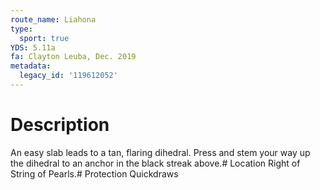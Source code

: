 ```yaml
---
route_name: Liahona
type:
  sport: true
YDS: 5.11a
fa: Clayton Leuba, Dec. 2019
metadata:
  legacy_id: '119612052'
---
```

# Description
An easy slab leads to a tan, flaring dihedral. Press and stem your way up the dihedral to an anchor in the black streak above.# Location
Right of String of Pearls.# Protection
Quickdraws